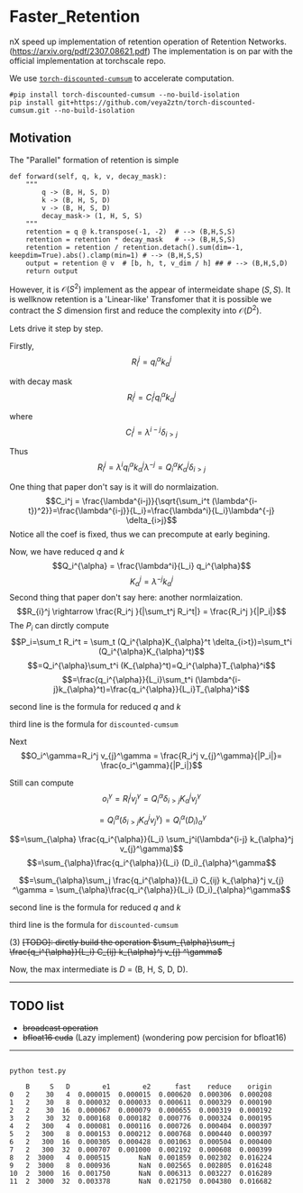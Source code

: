 # Faster_Retention
nX speed up implementation of retention operation of Retention Networks. (https://arxiv.org/pdf/2307.08621.pdf)
The implementation is on par with the official implementation at torchscale repo.

We use [`torch-discounted-cumsum`](https://github.com/toshas/torch-discounted-cumsum) to accelerate computation.

```
#pip install torch-discounted-cumsum --no-build-isolation
pip install git+https://github.com/veya2ztn/torch-discounted-cumsum.git --no-build-isolation
```

## Motivation
The "Parallel" formation of retention is simple 
```
def forward(self, q, k, v, decay_mask):
    """
        q -> (B, H, S, D)
        k -> (B, H, S, D)
        v -> (B, H, S, D)
        decay_mask-> (1, H, S, S)
    """
    retention = q @ k.transpose(-1, -2)  # --> (B,H,S,S)
    retention = retention * decay_mask   # --> (B,H,S,S)
    retention = retention / retention.detach().sum(dim=-1, keepdim=True).abs().clamp(min=1) # --> (B,H,S,S)
    output = retention @ v  # [b, h, t, v_dim / h] ## # --> (B,H,S,D)
    return output
```

However, it is $\mathcal{O}(S^2)$ implement as the appear of intermeidate shape $(S,S)$. It is wellknow retention is a 'Linear-like' Transfomer that it is possible we contract the $S$ dimension first and reduce the complexity into $\mathcal{O}(D^2)$.

Lets drive it step by step.

Firstly, 
$$R_{i}^j = q_i^{\alpha}k_{\alpha}^j$$


with decay mask 
$$R_{i}^j = C_i^j q_i^{\alpha}k_{\alpha}^j$$

where
$$C_i^j = \lambda^{i-j} \delta_{i>j}$$

Thus
$$R_i^j = \lambda^{i} q_i^{\alpha}k_{\alpha}^j \lambda^{-j} = Q_i^{\alpha} K_{\alpha}^j \delta_{i>j}$$

One thing that paper don't say is it will do normlaization.
$$C_i^j = \frac{\lambda^{i-j}}{\sqrt{\sum_i^t (\lambda^{i-t})^2}}=\frac{\lambda^{i-j}}{L_i}=\frac{\lambda^i}{L_i}\lambda^{-j} \delta_{i>j}$$
Notice all the coef is fixed, thus we can precompute at early begining.

Now, we have reduced $q$ and $k$
$$Q_i^{\alpha} =  \frac{\lambda^i}{L_i}  q_i^{\alpha}$$
$$K_{\alpha}^j =  \lambda^{-j} k_{\alpha}^j $$
Second thing that paper don't say here: another normlaization.
$$R_{i}^j \rightarrow \frac{R_i^j }{|\sum_t^j R_i^t|} = \frac{R_i^j }{|P_i|}$$
The $P_i$ can dirctly compute
$$P_i=\sum_t R_i^t = \sum_t (Q_i^{\alpha}K_{\alpha}^t \delta_{i>t})=\sum_t^i (Q_i^{\alpha}K_{\alpha}^t)$$
$$=Q_i^{\alpha}\sum_t^i (K_{\alpha}^t)=Q_i^{\alpha}T_{\alpha}^i$$
$$=\frac{q_i^{\alpha}}{L_i}\sum_t^i (\lambda^{i-j}k_{\alpha}^t)=\frac{q_i^{\alpha}}{L_i}T_{\alpha}^i$$


second line is the formula for reduced $q$ and $k$

third line is the formula for `discounted-cumsum`

Next
$$O_i^\gamma=R_i^j v_{j}^\gamma = \frac{R_i^j v_{j}^\gamma}{|P_i|}= \frac{o_i^\gamma}{|P_i|}$$

Still can compute
$$o_i^{\gamma} = R_i^j v_{j}^\gamma = Q_i^{\alpha}\delta_{i>j}K_{\alpha}^j  v_{j}^\gamma$$

$$= Q_i^{\alpha}(\delta_{i>j} K_{\alpha}^j  v_{j}^\gamma) = Q_i^{\alpha} (D_i)_{\alpha}^\gamma $$

$$=\sum_{\alpha} \frac{q_i^{\alpha}}{L_i} \sum_j^i(\lambda^{i-j} k_{\alpha}^j  v_{j}^\gamma)$$
$$=\sum_{\alpha}\frac{q_i^{\alpha}}{L_i} (D_i)_{\alpha}^\gamma$$

$$=\sum_{\alpha}\sum_j \frac{q_i^{\alpha}}{L_i} C_{ij} k_{\alpha}^j v_{j} ^\gamma = \sum_{\alpha}\frac{q_i^{\alpha}}{L_i} (D_i)_{\alpha}^\gamma$$


second line is the formula for reduced $q$ and $k$

third line is the formula for `discounted-cumsum`

(3) ~~[TODO]: dirctly build the operation $\sum_{\alpha}\sum_j \frac{q_i^{\alpha}}{L_i} C_{ij} k_{\alpha}^j v_{j} ^\gamma$~~


Now, the max intermediate is $D$ = (B, H, S, D, D).

----
## TODO list
- ~~broadcast operation~~
- ~~bfloat16 cuda~~ (Lazy implement) (wondering pow percision for bfloat16)
---------------
## 
```
python test.py

    B     S   D        e1        e2      fast    reduce    origin
0   2    30   4  0.000015  0.000015  0.000620  0.000306  0.000208
1   2    30   8  0.000032  0.000033  0.000611  0.000329  0.000190
2   2    30  16  0.000067  0.000079  0.000655  0.000319  0.000192
3   2    30  32  0.000168  0.000182  0.000776  0.000324  0.000195
4   2   300   4  0.000081  0.000116  0.000726  0.000404  0.000397
5   2   300   8  0.000153  0.000212  0.000768  0.000440  0.000397
6   2   300  16  0.000305  0.000428  0.001063  0.000504  0.000400
7   2   300  32  0.000707  0.001000  0.002192  0.000608  0.000399
8   2  3000   4  0.000515       NaN  0.001859  0.002302  0.016224
9   2  3000   8  0.000936       NaN  0.002565  0.002805  0.016248
10  2  3000  16  0.001750       NaN  0.006313  0.003227  0.016289
11  2  3000  32  0.003378       NaN  0.021750  0.004380  0.016682
```
